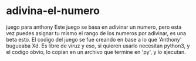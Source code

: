 # adivina-el-numero
juego para anthony
Este juego se basa en adivinar un numero, pero esta vez puedes asignar tu mismo el rango de los numeros por adivinar, es una beta esto.
El codigo del juego se fue creando en base a lo que 'Anthony' bugueaba Xd.
Es libre de viruz y eso, si quieren usarlo necesitan python3, y el codigo obvio, lo copian en un archivo que termine en 'py', y lo ejecutan.
